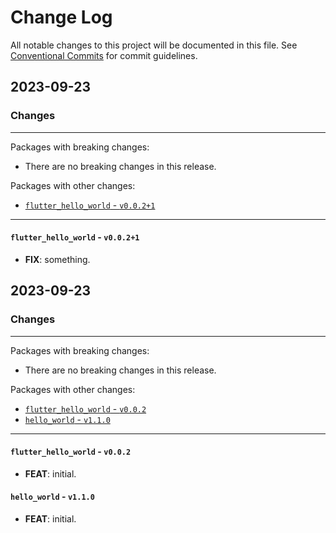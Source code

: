 # Change Log

All notable changes to this project will be documented in this file.
See [Conventional Commits](https://conventionalcommits.org) for commit guidelines.

## 2023-09-23

### Changes

---

Packages with breaking changes:

 - There are no breaking changes in this release.

Packages with other changes:

 - [`flutter_hello_world` - `v0.0.2+1`](#flutter_hello_world---v0021)

---

#### `flutter_hello_world` - `v0.0.2+1`

 - **FIX**: something.


## 2023-09-23

### Changes

---

Packages with breaking changes:

 - There are no breaking changes in this release.

Packages with other changes:

 - [`flutter_hello_world` - `v0.0.2`](#flutter_hello_world---v002)
 - [`hello_world` - `v1.1.0`](#hello_world---v110)

---

#### `flutter_hello_world` - `v0.0.2`

 - **FEAT**: initial.

#### `hello_world` - `v1.1.0`

 - **FEAT**: initial.

